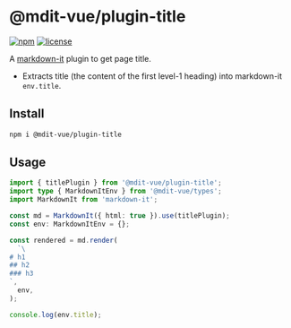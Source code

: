 # @mdit-vue/plugin-title

[![npm](https://badgen.net/npm/v/@mdit-vue/plugin-title)](https://www.npmjs.com/package/@mdit-vue/plugin-title)
[![license](https://badgen.net/github/license/mdit-vue/mdit-vue)](https://github.com/mdit-vue/mdit-vue/blob/main/LICENSE)

A [markdown-it](https://github.com/markdown-it/markdown-it) plugin to get page title.

- Extracts title (the content of the first level-1 heading) into markdown-it `env.title`.

## Install

```sh
npm i @mdit-vue/plugin-title
```

## Usage

```ts
import { titlePlugin } from '@mdit-vue/plugin-title';
import type { MarkdownItEnv } from '@mdit-vue/types';
import MarkdownIt from 'markdown-it';

const md = MarkdownIt({ html: true }).use(titlePlugin);
const env: MarkdownItEnv = {};

const rendered = md.render(
  `\
# h1
## h2
### h3
`,
  env,
);

console.log(env.title);
```
